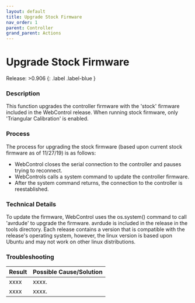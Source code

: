 ```yaml
---
layout: default
title: Upgrade Stock Firmware
nav_order: 1
parent: Controller
grand_parent: Actions
---
```

# Upgrade Stock Firmware
  
Release: >0.906
{: .label .label-blue }  

  
### Description
This function upgrades the controller firmware with the 'stock' firmware included in the WebControl release.  When running stock firmware, only 'Triangular Calibration' is enabled.

### Process

The process for upgrading the stock firmware (based upon current stock firmware as of 11/27/19) is as follows:

* WebControl closes the serial connection to the controller and pauses trying to reconnect.
* WebControls calls a system command to update the controller firmware.
* After the system command returns, the connection to the controller is reestablished.

### Technical Details

To update the firmware, WebControl uses the os.system() command to call 'avrdude' to upgrade the firmware.  avrdude is included in the release in the tools directory.  Each release contains a version that is compatible with the release's operating system, however, the linux version is based upon Ubuntu and may not work on other linux distributions.

### Troubleshooting

|Result   	|Possible Cause/Solution   	|
|---	|---	|
|xxxx   	|xxxx.   	|
|xxxx   	|xxxx.   	|